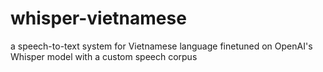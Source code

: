 # whisper-vietnamese
a speech-to-text system for Vietnamese language finetuned on OpenAI's Whisper model with a custom speech corpus
